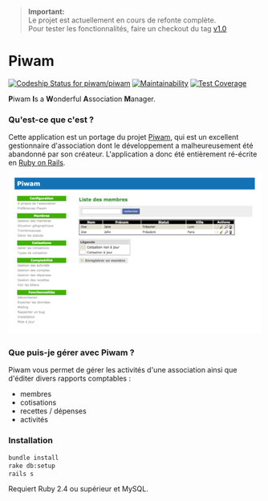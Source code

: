> **Important:**  
> Le projet est actuellement en cours de refonte complète.  
> Pour tester les fonctionnalités, faire un checkout du tag [v1.0](https://github.com/piwam/piwam/tree/v1.0)

# Piwam

[![Codeship Status for piwam/piwam](https://app.codeship.com/projects/f5efc150-b8bf-0135-344c-064e0f24fac0/status?branch=master)](https://app.codeship.com/projects/259073)
[![Maintainability](https://api.codeclimate.com/v1/badges/158bcda181e7748a5657/maintainability)](https://codeclimate.com/github/piwam/piwam/maintainability)
[![Test Coverage](https://api.codeclimate.com/v1/badges/158bcda181e7748a5657/test_coverage)](https://codeclimate.com/github/piwam/piwam/test_coverage)

**P**iwam **I**s a **W**onderful **A**ssociation **M**anager.


### Qu'est-ce que c'est ?

Cette application est un portage du projet [Piwam](https://code.google.com/p/piwam), qui est un
excellent gestionnaire d'association dont le développement a malheureusement été abandonné par
son créateur. L'application a donc été entièrement ré-écrite en [Ruby on Rails](http://rubyonrails.org).

![Screenshot de l'application](https://raw.githubusercontent.com/piwam/piwam/gh-pages/images/screenshot.png)

### Que puis-je gérer avec Piwam ?

Piwam vous permet de gérer les activités d'une association ainsi que d'éditer divers rapports comptables :

- membres
- cotisations
- recettes / dépenses
- activités


### Installation

```
bundle install
rake db:setup
rails s
```

Requiert Ruby 2.4 ou supérieur et MySQL.
